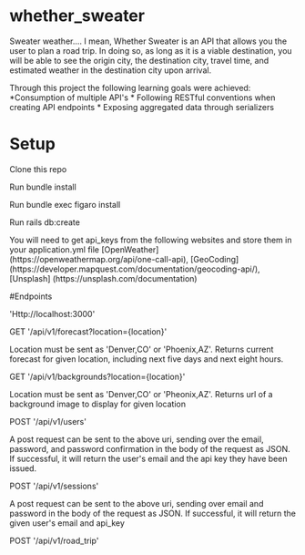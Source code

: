 # whether_sweater

Sweater weather.... I mean, Whether Sweater is an API that allows you the user to plan a road trip. In doing so, as long as it is a viable destination, you will be able to see the origin city, the destination city, travel time, and estimated weather in the destination city upon arrival.

<p>Through this project the following learning goals were achieved:
  *Consumption of multiple API's
  * Following RESTful conventions when creating API endpoints
  * Exposing aggregated data through serializers
</p>

# Setup

Clone this repo
<p>Run bundle install</p><p>Run bundle exec figaro install</p><p>Run rails db:create</p><p>You will need to get api_keys from the following websites and store them in your application.yml file [OpenWeather] (https://openweathermap.org/api/one-call-api), [GeoCoding] (https://developer.mapquest.com/documentation/geocoding-api/), [Unsplash] (https://unsplash.com/documentation)</p>

#Endpoints
<p> 'Http://localhost:3000' </p>
<p>GET '/api/v1/forecast?location={location}' </p>
<p> Location must be sent as 'Denver,CO' or 'Phoenix,AZ'. Returns current forecast for given location, including next five days and next eight hours.</p>
<p>GET '/api/v1/backgrounds?location={location}'</p>
<p> Location must be sent as 'Denver,CO' or 'Pheonix,AZ'. Returns url of a background image to display for given location</p>
<p>POST '/api/v1/users' </p>
<p>A post request can be sent to the above uri, sending over the email, password, and password confirmation in the body of the request as JSON. If successful, it will return the user's email and the api key they have been issued.</p>
<p>POST '/api/v1/sessions' </p>
<p>A post request can be sent to the above uri, sending over email and password in the body of the request as JSON. If successful, it will return the given user's email and api_key</p>
<p>POST '/api/v1/road_trip' </p>
